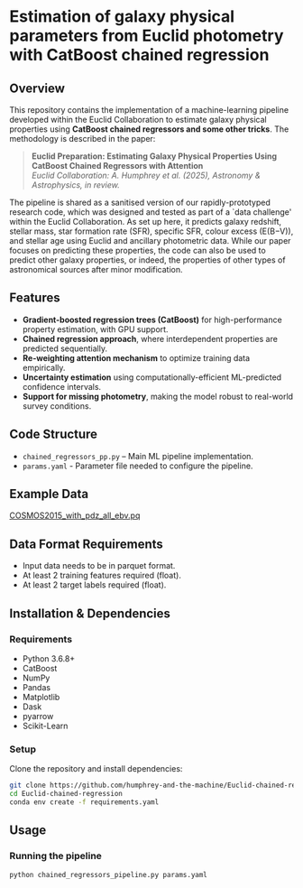 # Estimation of galaxy physical parameters from Euclid photometry with CatBoost chained regression

## Overview
This repository contains the implementation of a machine-learning pipeline developed within the Euclid Collaboration to estimate galaxy physical properties using **CatBoost chained regressors and some other tricks**. The methodology is described in the paper:

> **Euclid Preparation: Estimating Galaxy Physical Properties Using CatBoost Chained Regressors with Attention**  
> *Euclid Collaboration: A. Humphrey et al. (2025), Astronomy & Astrophysics, in review.*

The pipeline is shared as a sanitised version of our rapidly-prototyped research code, which was designed and tested as part of a `data challenge' within the Euclid Collaboration. As set up here, it predicts galaxy redshift, stellar mass, star formation rate (SFR), specific SFR,  colour excess (E(B−V)), and stellar age using Euclid and ancillary photometric data. While our paper focuses on predicting these properties, the code can also be used to predict other galaxy properties, or indeed, the properties of other types of astronomical sources after minor modification. 

## Features
- **Gradient-boosted regression trees (CatBoost)** for high-performance property estimation, with GPU support.  
- **Chained regression approach**, where interdependent properties are predicted sequentially.  
- **Re-weighting attention mechanism** to optimize training data empirically.  
- **Uncertainty estimation** using computationally-efficient ML-predicted confidence intervals.  
- **Support for missing photometry**, making the model robust to real-world survey conditions.

## Code Structure
- `chained_regressors_pp.py` – Main ML pipeline implementation.
- `params.yaml` - Parameter file needed to configure the pipeline.

## Example Data
[COSMOS2015_with_pdz_all_ebv.pq](https://drive.google.com/drive/folders/1if3M_UBgmO17ZDPS-U0Qt8njq8SvVhF5?usp=drive_link
)

## Data Format Requirements
- Input data needs to be in parquet format.
- At least 2 training features required (float).
- At least 2 target labels required (float).

## Installation & Dependencies
### Requirements
- Python 3.6.8+
- CatBoost
- NumPy
- Pandas
- Matplotlib
- Dask
- pyarrow
- Scikit-Learn

### Setup
Clone the repository and install dependencies:
```sh
git clone https://github.com/humphrey-and-the-machine/Euclid-chained-regression.git
cd Euclid-chained-regression
conda env create -f requirements.yaml 
```

## Usage
### Running the pipeline
```sh
python chained_regressors_pipeline.py params.yaml  
```




